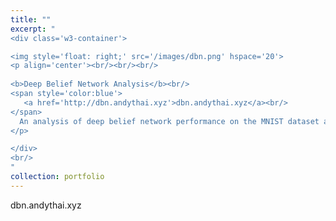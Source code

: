 ```yaml
---
title: ""
excerpt: "
<div class='w3-container'>

<img style='float: right;' src='/images/dbn.png' hspace='20'>
<p align='center'><br/><br/><br/>
   
<b>Deep Belief Network Analysis</b><br/>
<span style='color:blue'>
   <a href='http://dbn.andythai.xyz'>dbn.andythai.xyz</a><br/>
</span>
  An analysis of deep belief network performance on the MNIST dataset across different parameters.
</p>

</div>
<br/>
"
collection: portfolio
---
```


dbn.andythai.xyz
